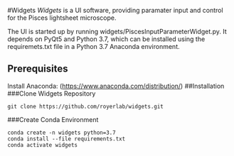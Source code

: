 #Widgets
_Widgets_ is a UI software, providing  paramater input and control for the Pisces lightsheet microscope.

The UI is started up by running widgets/PiscesInputParameterWidget.py. It depends on PyQt5 and Python 3.7, which can be installed using the requiremets.txt file in a Python 3.7 Anaconda environment. 
## Prerequisites
Install Anaconda: (https://www.anaconda.com/distribution/)
##Installation
###Clone Widgets Repository
```
git clone https://github.com/royerlab/widgets.git
```

###Create Conda Environment
```
conda create -n widgets python=3.7
conda install --file requirements.txt
conda activate widgets
```
